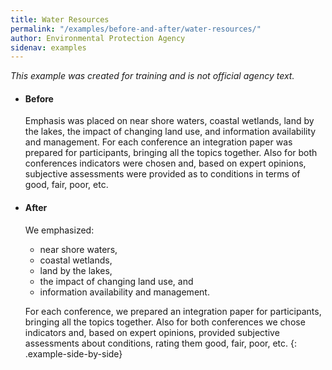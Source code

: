 ```yaml
---
title: Water Resources
permalink: "/examples/before-and-after/water-resources/"
author: Environmental Protection Agency
sidenav: examples
---
```


_This example was created for training and is not official agency text._

* #### Before

  Emphasis was placed on near shore waters, coastal wetlands, land by the lakes, the impact of changing land use, and information availability and management. For each conference an integration paper was prepared for participants, bringing all the topics together. Also for both conferences indicators were chosen and, based on expert opinions, subjective assessments were provided as to conditions in terms of good, fair, poor, etc.

* #### After

  We emphasized:

  - near shore waters,
  - coastal wetlands,
  - land by the lakes,
  - the impact of changing land use, and
  - information availability and management.

  For each conference, we prepared an integration paper for participants, bringing all the topics together. Also for both conferences we chose indicators and, based on expert opinions, provided subjective assessments about conditions, rating them good, fair, poor, etc.
{: .example-side-by-side}
